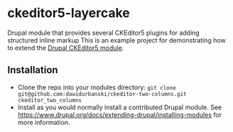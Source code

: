 # ckeditor5-layercake
Drupal module that provides several CKEditor5 plugins for adding structured inline markup
This is an example project for demonstrating how to extend the [Drupal CKEditor5 module](https://drupal.org/project/ckeditor5).
## Installation

* Clone the repo into your modules directory:
  `git clone git@github.com:dawidurbanski/ckeditor-two-columns.git ckeditor_two_columns`
* Install as you would normally install a contributed Drupal module.
  See https://www.drupal.org/docs/extending-drupal/installing-modules for more
  information.

